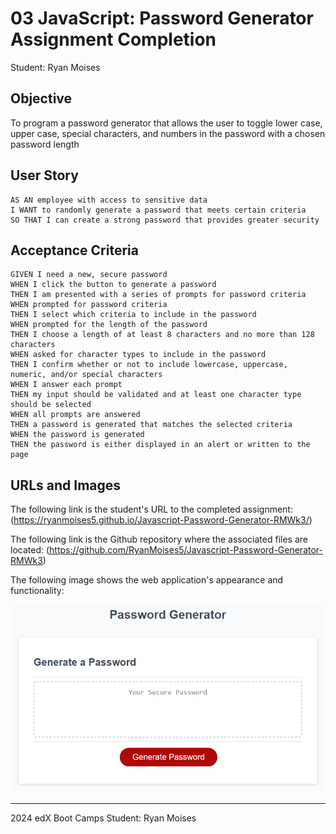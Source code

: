 # 03 JavaScript: Password Generator Assignment Completion

Student: Ryan Moises

## Objective

To program a password generator that allows the user to toggle lower case, upper case, special characters, and numbers in the password with a chosen password length

## User Story

```
AS AN employee with access to sensitive data
I WANT to randomly generate a password that meets certain criteria
SO THAT I can create a strong password that provides greater security
```

## Acceptance Criteria

```
GIVEN I need a new, secure password
WHEN I click the button to generate a password
THEN I am presented with a series of prompts for password criteria
WHEN prompted for password criteria
THEN I select which criteria to include in the password
WHEN prompted for the length of the password
THEN I choose a length of at least 8 characters and no more than 128 characters
WHEN asked for character types to include in the password
THEN I confirm whether or not to include lowercase, uppercase, numeric, and/or special characters
WHEN I answer each prompt
THEN my input should be validated and at least one character type should be selected
WHEN all prompts are answered
THEN a password is generated that matches the selected criteria
WHEN the password is generated
THEN the password is either displayed in an alert or written to the page
```

## URLs and Images

The following link is the student's URL to the completed assignment:
(https://ryanmoises5.github.io/Javascript-Password-Generator-RMWk3/)

The following link is the Github repository where the associated files are located:
(https://github.com/RyanMoises5/Javascript-Password-Generator-RMWk3)

The following image shows the web application's appearance and functionality:

![Password Generator layout](./Assets/03-javascript-homework-demo.png)

---
2024 edX Boot Camps
Student: Ryan Moises
